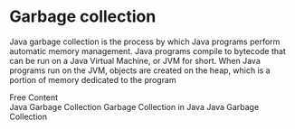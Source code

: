 # Garbage collection

Java garbage collection is the process by which Java programs perform automatic memory management. Java programs compile to bytecode that can be run on a Java Virtual Machine, or JVM for short. When Java programs run on the JVM, objects are created on the heap, which is a portion of memory dedicated to the program

<ResourceGroupTitle>Free Content</ResourceGroupTitle>   
<BadgeLink colorScheme='yellow' badgeText='Read' href='https://stackify.com/what-is-java-garbage-collection/'>Java Garbage Collection</BadgeLink>
<BadgeLink colorScheme='yellow' badgeText='Read' href='https://www.geeksforgeeks.org/garbage-collection-java/'>Garbage Collection in Java</BadgeLink>
<BadgeLink colorScheme='yellow' badgeText='Read' href='https://www.javatpoint.com/Garbage-Collection'>Java Garbage Collection</BadgeLink>